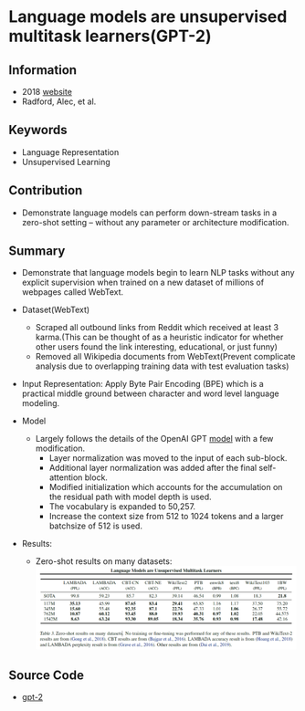 # Language models are unsupervised multitask learners(GPT-2)
## Information
- 2018 [website](https://openai.com/blog/better-language-models/)
- Radford, Alec, et al.

## Keywords
- Language Representation
- Unsupervised Learning

## Contribution
- Demonstrate language models can perform down-stream tasks in a zero-shot setting – without any parameter or architecture modification.

## Summary
- Demonstrate that language models begin to learn NLP tasks without any explicit supervision when trained on a new dataset of millions of webpages called WebText.
- Dataset(WebText)
	- Scraped all outbound links from Reddit which received at least 3 karma.(This can be thought of as a heuristic indicator for whether other users found the link interesting, educational, or just funny)
	- Removed all Wikipedia documents from WebText(Prevent complicate analysis due to overlapping training data with test evaluation tasks)

- Input Representation:
	Apply Byte Pair Encoding (BPE) which is a practical middle ground between character and word level language modeling.

- Model
	- Largely follows the details of the OpenAI GPT [model](Improving_Language_Understanding_by_Generative_Pre-Training.md) with a few modification.
		- Layer normalization was moved to the input of each sub-block.
		- Additional layer normalization was added after the final self-attention block.
		- Modified initialization which accounts for the accumulation on the residual path with model depth is used.
		- The vocabulary is expanded to 50,257.
		- Increase the context size from 512 to 1024 tokens and a larger batchsize of 512 is used.

- Results:
	- Zero-shot results on many datasets:
		![Zero-shot results on many datasets](pic/Language_models_are_unsupervised_multitask_learners.md_fig1.PNG)

## Source Code
- [gpt-2](https://github.com/openai/gpt-2)
